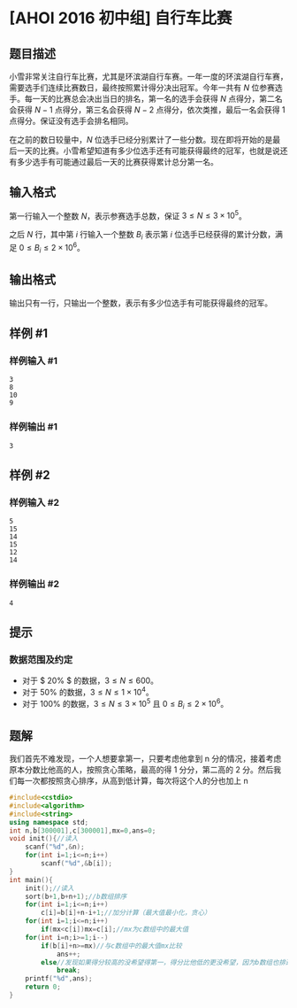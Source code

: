 # [AHOI 2016 初中组] 自行车比赛

## 题目描述

小雪非常关注自行车比赛，尤其是环滨湖自行车赛。一年一度的环滨湖自行车赛，需要选手们连续比赛数日，最终按照累计得分决出冠军。今年一共有 $N$ 位参赛选手。每一天的比赛总会决出当日的排名，第一名的选手会获得 $N$ 点得分，第二名会获得 $N-1$ 点得分，第三名会获得 $N-2$ 点得分，依次类推，最后一名会获得 $1$ 点得分。保证没有选手会排名相同。

在之前的数日较量中，$N$ 位选手已经分别累计了一些分数。现在即将开始的是最后一天的比赛。小雪希望知道有多少位选手还有可能获得最终的冠军，也就是说还有多少选手有可能通过最后一天的比赛获得累计总分第一名。

## 输入格式

第一行输入一个整数 $N$，表示参赛选手总数，保证 $3\le N\le 3\times 10^5$。


之后 $N$ 行，其中第 $i$ 行输入一个整数 $B_i$ 表示第 $i$ 位选手已经获得的累计分数，满足 $0\le B_i\le 2\times 10^6$。

## 输出格式

输出只有一行，只输出一个整数，表示有多少位选手有可能获得最终的冠军。

## 样例 #1

### 样例输入 #1

```
3
8
10
9
```

### 样例输出 #1

```
3
```

## 样例 #2

### 样例输入 #2

```
5
15
14
15
12
14
```

### 样例输出 #2

```
4
```

## 提示

### 数据范围及约定

- 对于 $ 20\% $ 的数据，$3\le N\le 600$。
- 对于 $50\%$  的数据，$3\le N\le 1\times 10^4$。
- 对于 $100\%$ 的数据，$3\le N\le 3\times 10^5$ 且 $0\le B_i\le 2\times 10^6$。

## 题解
我们首先不难发现，一个人想要拿第一，只要考虑他拿到 n 分的情况，接着考虑原本分数比他高的人，按照贪心策略，最高的得 1 分分，第二高的 2 分。然后我们每一次都按照贪心排序，从高到低计算，每次将这个人的分也加上 n

```cpp
#include<cstdio>
#include<algorithm>
#include<string>
using namespace std;
int n,b[300001],c[300001],mx=0,ans=0;
void init(){//读入
    scanf("%d",&n);
    for(int i=1;i<=n;i++)
        scanf("%d",&b[i]);
}
int main(){
    init();//读入
    sort(b+1,b+n+1);//b数组排序
    for(int i=1;i<=n;i++)
        c[i]=b[i]+n-i+1;//加分计算（最大值最小化，贪心）
    for(int i=1;i<=n;i++)
        if(mx<c[i])mx=c[i];//mx为c数组中的最大值
    for(int i=n;i>=1;i--)
        if(b[i]+n>=mx)//与c数组中的最大值mx比较
            ans++;
        else//发现如果得分较高的没希望得第一，得分比他低的更没希望，因为b数组也排过序，所以发现一个人没希望得第一了，就可以退出
            break;
    printf("%d",ans);
    return 0;
}
```